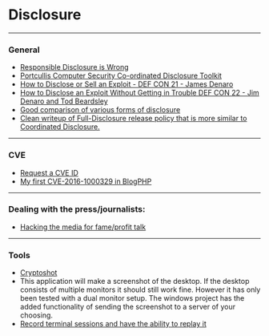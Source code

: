 # Disclosure
 

-----
### General
* [Responsible Disclosure is Wrong](https://adamcaudill.com/2015/11/19/responsible-disclosure-is-wrong/)
* [Portcullis Computer Security Co-ordinated Disclosure Toolkit](https://github.com/portcullislabs/co-ordinated-disclosure-toolkit)
* [How to Disclose or Sell an Exploit - DEF CON 21 - James Denaro](https://www.youtube.com/watch?v=N1Xj3f4felg)
* [How to Disclose an Exploit Without Getting in Trouble DEF CON 22 - Jim Denaro and Tod Beardsley](https://www.youtube.com/watch?v=Y8Cpio6z9qA)
* [Good comparison of various forms of disclosure](http://blog.opensecurityresearch.com/2014/06/approaches-to-vulnerability-disclosure.html)
* [Clean writeup of Full-Disclosure release policy that is more similar to Coordinated Disclosure.](http://www.ilias.de/docu/goto_docu_wiki_1357_RFPolicy.html)

-------
### CVE 
* [Request a CVE ID](http://cve.mitre.org/cve/request_id.html#cna_coverage)
* [My first CVE-2016-1000329 in BlogPHP](https://www.stevencampbell.info/2016/12/my-first-cve-2016-1000329-in-blogphp/)

-----
### Dealing with the press/journalists:
* [Hacking the media for fame/profit talk](http://www.irongeek.com/i.php?page=videos/derbycon4/Hacking-The-Media-For-Fame-And-Profit-Jenn-Ellis-Steven-Reganh)



-----
### Tools
* [Cryptoshot](https://github.com/DiabloHorn/cryptoshot) 
* This application will make a screenshot of the desktop. If the desktop consists of multiple monitors
it should still work fine. However it has only been tested with a dual monitor setup. 
The windows project has the added functionality of sending the screenshot to a server of your choosing.
* [Record terminal sessions and have the ability to replay it](http://linux.byexamples.com/archives/279/record-the-terminal-session-and-replay-later/)






















